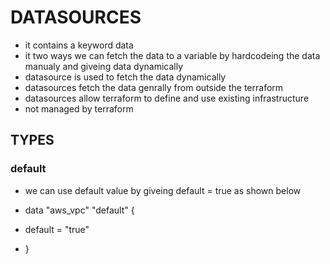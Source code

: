 # DATASOURCES
* it contains a keyword data
* it two ways we can fetch the data to a variable by hardcodeing the data manualy and giveing data dynamically
* datasource is used to fetch the data dynamically
* datasources fetch the data genrally from outside the terraform
* datasources allow terraform to define and use existing infrastructure
* not managed by terraform
## TYPES

### default
* we can use default value by giveing default = true as shown below

* data "aws_vpc" "default" {
*    default = "true"
* }
    
    